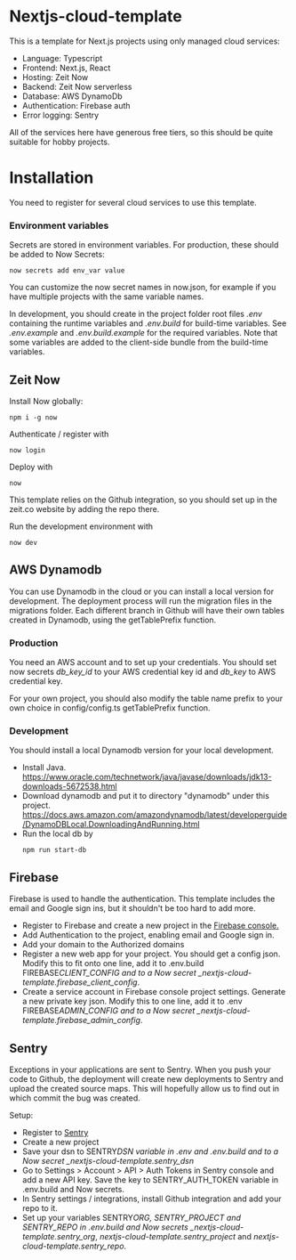 # Nextjs-cloud-template

This is a template for Next.js projects using only managed cloud services:

-   Language: Typescript
-   Frontend: Next.js, React
-   Hosting: Zeit Now
-   Backend: Zeit Now serverless
-   Database: AWS DynamoDb
-   Authentication: Firebase auth
-   Error logging: Sentry

All of the services here have generous free tiers, so this should be quite suitable for hobby projects.

# Installation

You need to register for several cloud services to use this template.

### Environment variables

Secrets are stored in environment variables. For production, these should be added to Now Secrets:

```
now secrets add env_var value
```

You can customize the now secret names in now.json, for example if you have multiple projects with the same variable names.

In development, you should create in the project folder root files _.env_ containing the runtime variables and _.env.build_ for build-time variables. See _.env.example_ and _.env.build.example_ for the required variables. Note that some variables are added to the client-side bundle from the build-time variables.

## Zeit Now

Install Now globally:

```
npm i -g now
```

Authenticate / register with

```
now login
```

Deploy with

```
now
```

This template relies on the Github integration, so you should set up in the zeit.co website by adding the repo there.

Run the development environment with

```
now dev
```

## AWS Dynamodb

You can use Dynamodb in the cloud or you can install a local version for development. The deployment process will run the migration files in the migrations folder. Each different branch in Github will have their own tables created in Dynamodb, using the getTablePrefix function.

### Production

You need an AWS account and to set up your credentials. You should set now secrets _db_key_id_ to your AWS credential key id and _db_key_ to AWS credential key.

For your own project, you should also modify the table name prefix to your own choice in config/config.ts getTablePrefix function.

### Development

You should install a local Dynamodb version for your local development.

-   Install Java. https://www.oracle.com/technetwork/java/javase/downloads/jdk13-downloads-5672538.html
-   Download dynamodb and put it to directory "dynamodb" under this project. https://docs.aws.amazon.com/amazondynamodb/latest/developerguide/DynamoDBLocal.DownloadingAndRunning.html
-   Run the local db by
    ```
    npm run start-db
    ```

## Firebase

Firebase is used to handle the authentication. This template includes the email and Google sign ins, but it shouldn't be too hard to add more.

-   Register to Firebase and create a new project in the [Firebase console.](https://console.firebase.google.com/)
-   Add Authentication to the project, enabling email and Google sign in.
-   Add your domain to the Authorized domains
-   Register a new web app for your project. You should get a config json. Modify this to fit onto one line, add it to .env.build FIREBASE*CLIENT_CONFIG and to a Now secret \_nextjs-cloud-template.firebase_client_config*.
-   Create a service account in Firebase console project settings. Generate a new private key json. Modify this to one line, add it to .env FIREBASE*ADMIN_CONFIG and to a Now secret \_nextjs-cloud-template.firebase_admin_config*.

## Sentry

Exceptions in your applications are sent to Sentry. When you push your code to Github, the deployment will create new deployments to Sentry and upload the created source maps. This will hopefully allow us to find out in which commit the bug was created.

Setup:

-   Register to [Sentry](https://sentry.io)
-   Create a new project
-   Save your dsn to SENTRY*DSN variable in .env and .env.build and to a Now secret \_nextjs-cloud-template.sentry_dsn*
-   Go to Settings > Account > API > Auth Tokens in Sentry console and add a new API key. Save the key to SENTRY_AUTH_TOKEN variable in .env.build and Now secrets.
-   In Sentry settings / integrations, install Github integration and add your repo to it.
-   Set up your variables SENTRY*ORG, SENTRY_PROJECT and SENTRY_REPO in .env.build and Now secrets \_nextjs-cloud-template.sentry_org*, _nextjs-cloud-template.sentry_project_ and _nextjs-cloud-template.sentry_repo_.

